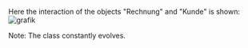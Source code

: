 Here the interaction of the objects "Rechnung" and "Kunde" is shown:
![grafik](https://user-images.githubusercontent.com/83080037/143656846-97249170-cd53-4733-bc03-2a83d05ed8f9.png)


Note: The class constantly evolves.
